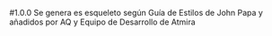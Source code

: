 #1.0.0
Se genera es esqueleto según Guía de Estilos de John Papa y añadidos por AQ y Equipo de Desarrollo de Atmira
